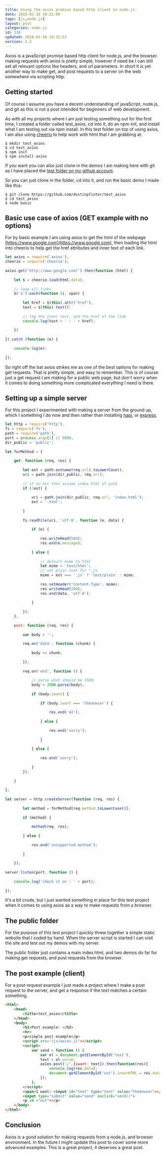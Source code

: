 ```yaml
---
title: Using the axios promise based http client in node.js.
date: 2018-01-10 10:25:00
tags: [js,node.js]
layout: post
categories: node.js
id: 130
updated: 2018-01-10 19:52:53
version: 1.3
---
```


Axios is a javaScript promise based http client for node.js, and the browser. making requests with axios is pretty simple, however if need be I can still set all relevant options like headers, and url parameters. In short it is yet another way to make get, and post requests to a server on the web somewhere via scripting http.

<!-- more -->

## Getting started

Of course I assume you have a decent understanding of javaScript, node.js, and git as this is not a post intended for beginners of web development.

As with all my projects where I am just testing something out for the first time, I created a folder called test_axios, cd into it, do an npm init, and install what I am testing out via npm install. In this test folder on top of using axios, I am also using [cheerio](/2017/11/28/nodejs-cheerio/) to help work with html that I am grabbing at.

```
$ mkdir test_axios
$ cd test_axios
$ npm init
$ npm install axios
```

If you want you can also just clone in the demos I am making here with git as I have placed the [test folder on my github account](https://github.com/dustinpfister/test_axios).

So you can just clone in the folder, cd into it, and run the basic demo I made like this:
```
$ git clone https://github.com/dustinpfister/test_axios
$ cd test_axios
$ node basic
```

## Basic use case of axios (GET example with no options)

For by basic example I am using axios to get the html of the webpage [https://www.google.com](https://www.google.com), then loading the html into cheerio to help get the href attributes and inner text of each link.

```js
let axios = require('axios'),
cheerio = require('cheerio');
 
axios.get('http://www.google.com/').then(function (html) {
 
    let $ = cheerio.load(html.data);
 
    // loop all links
    $('a').each(function (i, span) {
 
        let href = $(this).attr('href'),
        text = $(this).text();
 
        // log the inner text, and the href of the link
        console.log(text + ' : ' + href);
 
    })
 
}).catch (function (e) {
 
    console.log(e);
 
});
```

So right off the bat axios strikes me as one of the best options for making get requests. That is pretty simple, and easy to remember. This is of course just a get request I am making for a public web page, but don't worry when it comes to doing something more complicated everything I need is there.

## Setting up a simple server

For this project I experimented with making a server from the ground up, which I something I do now and then rather than installing [hapi](https://www.npmjs.com/package/hapi), or [express](https://www.npmjs.com/package/express).

```js
let http = require('http'),
fs = require('fs'),
path = require('path'),
port = process.argv[2] || 8080,
dir_public = 'public';
 
let forMethod = {
 
    get: function (req, res) {
 
        let ext = path.extname(req.url).toLowerCase(),
        uri = path.join(dir_public, req.url);
 
        // if no ext then assume index.html of path
        if (!ext) {
 
            uri = path.join(dir_public, req.url, 'index.html');
            ext = '.html';
 
        }
 
        fs.readFile(uri, 'utf-8', function (e, data) {
 
            if (e) {
 
                res.writeHead(500);
                res.end(e.message);
 
            } else {
 
                // default mime to html
                let mime = 'text/html';
                // set plain text for *.js
                mime = ext === '.js' ? 'text/plain' : mime;
 
                res.setHeader('Content-Type', mime);
                res.writeHead(200);
                res.end(data, 'utf-8');
 
            }
 
        });
    },
 
    post: function (req, res) {
 
        var body = '';
 
        req.on('data', function (chunk) {
 
            body += chunk;
 
        });
 
        req.on('end', function () {
 
            // parse what should be JSON
            body = JSON.parse(body);
 
            if (body.iwant) {
 
                if (body.iwant === 'theanwser') {
 
                    res.end('42');
 
                } else {
 
                    res.end('sorry');
 
                }
 
            } else {
 
                res.end('sorry');
 
            }
        });
 
    }
 
};
 
let server = http.createServer(function (req, res) {
 
        let method = forMethod[req.method.toLowerCase()];
 
        if (method) {
 
            method(req, res);
 
        } else {
 
            res.end('unsupported method');
 
        }
 
    });
 
server.listen(port, function () {
 
    console.log('check it on : ' + port);
 
});
```

It's a bit crude, but I just wanted something in place for this test project when it comes to using axios as a way to make requests from a browser.

## The public folder

For the purpose of this test project I quickly threw together a simple static website that I coded by hand. When the server script is started I can visit the site and test out my demos with my server.

The public folder just contains a main index.html, and two demos do far for making get requests, and post requests from the browser.

## The post example (client)

For a post request example I just made a project where I make a post request to the server, and get a response if the text matches a certain something.

```html
<html>
    <head>
        <title>test_axios</title>
    </head>
    <body>
        <h2>Post example: </h2>
        <hr>
        <p>simple post example</p>
        <script src="/js/axios.js"></script>
        <script>
            var send = function () {
                var el = document.getElementById('text'),
                text = el.value;
                axios.post('/',{iwant: text}).then(function(res){
                    console.log(res.data);
                    document.getElementById('out').innerHTML = res.data;
                });
            };
        </script>
        <span>I want: <input id="text" type="text" value="theanwser"></span>
        <input type="submit" value="send" onclick="send()">
        <p id ="out"></p>
    </body>
</html>
```

## Conclusion

Axios is a good solution for making requests from a node.js, and browser environment. In the future I might update this post to cover some more advanced examples. This is a great project, it deserves a great post.